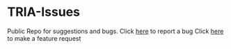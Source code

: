 # TRIA-Issues
Public Repo for suggestions and bugs.
Click [here](https://github.com/Tria-Studio/TRIA-Issues/issues/new?assignees=&labels=bug&template=bug_report.md&title=%5BBUG%5DTitle+Here) to report a bug
Click [here](https://github.com/Tria-Studio/TRIA-Issues/issues/new?assignees=&labels=suggestion&template=feature_request.md&title=%5BSUGGESTION%5DTitle+here) to make a feature request
